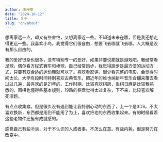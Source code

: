 ```yaml
---
author: 康梓豪
date: "2024-10-12"
title: 关于
slug: "cn/about"
---
```


想离家远一点，却又有些害怕，又想离家近一些。不知道未来在哪，但是我还想走得更远一些。我喜欢小鸟，我觉得它们很自由，想要飞去哪就飞去哪。人大概是没有那么自由的。

我的爱好很杂也很多，没有特别专一的爱好，如果非要说那就是游戏吧。我经常看足球，偶尔看方程式赛车和棒球，自己经常跑步，我觉得跑步是最方便的运动方式，只要有双合适的运动鞋就可以了。喜欢看影评，很少看完整的电影，会觉得时间太长。大学有段时间特别喜欢古典音乐，把近年的维也纳新年音乐会翻来覆去看过过几遍，最喜欢的是21年的。工作时期，比较喜欢棋牌，象棋日麻是比较我熟悉的，围棋也懂得些基本规则，19路的棋盘觉得太过复杂，下不来，比较喜欢解死活题。

有点点收集癖。但是很久没有遇到能让我特别心动的东西了，上一个是3DS。不太喜欢换新，东西都是用到不能用了为止，喜欢把老的东西收集起来。有的时候看着这些老物件还挺有成就感的。

感觉自己有些冷淡，对于不认识的人或者事，不怎么在意。有些内耗，但是努力在改变中。
